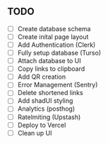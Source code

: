 ## TODO

- [ ] Create database schema
- [ ] Create inital page layout
- [ ] Add Authentication (Clerk)
- [ ] Fully setup database (Turso)
- [ ] Attach database to UI
- [ ] Copy links to clipboard
- [ ] Add QR creation
- [ ] Error Management (Sentry)
- [ ] Delete shortened links
- [ ] Add shadUI styling
- [ ] Analytics (posthog)
- [ ] Ratelmiting (Upstash)
- [ ] Deploy to Vercel
- [ ] Clean up UI